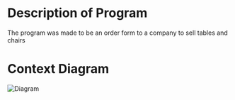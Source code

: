 # Description of Program  
The program was made to be an order form to a company to sell tables and chairs  
# Context Diagram  
![Diagram]([https://github.com/BrandonStrother/BrandonStrother.github.io/blob/main/Context_Diagram.png])
